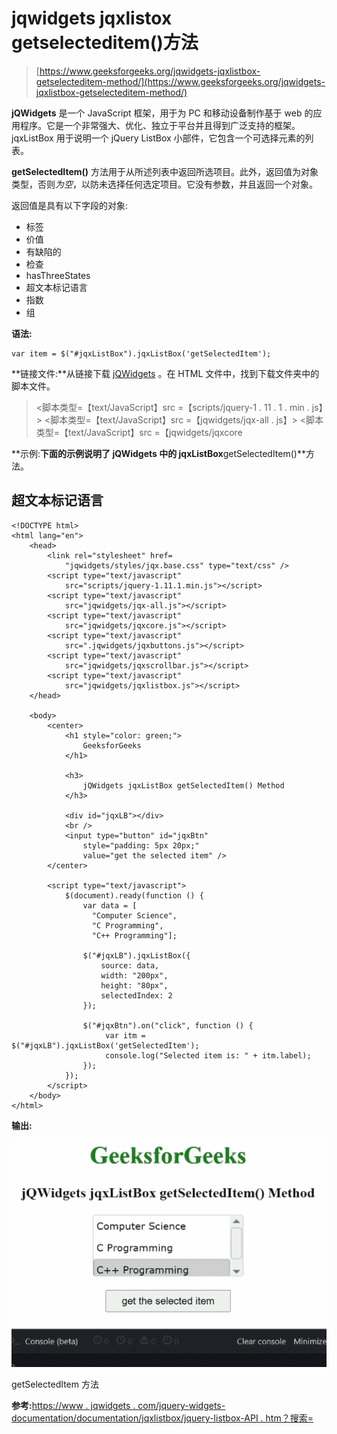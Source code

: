 # jqwidgets jqxlistox getselecteditem()方法

> [https://www.geeksforgeeks.org/jqwidgets-jqxlistbox-getselecteditem-method/](https://www.geeksforgeeks.org/jqwidgets-jqxlistbox-getselecteditem-method/)

**jQWidgets** 是一个 JavaScript 框架，用于为 PC 和移动设备制作基于 web 的应用程序。它是一个非常强大、优化、独立于平台并且得到广泛支持的框架。jqxListBox 用于说明一个 jQuery ListBox 小部件，它包含一个可选择元素的列表。

**getSelectedItem()** 方法用于从所述列表中返回所选项目。此外，返回值为对象类型，否则*为空*，以防未选择任何选定项目。它没有参数，并且返回一个对象。

返回值是具有以下字段的对象:

*   标签
*   价值
*   有缺陷的
*   检查
*   hasThreeStates
*   超文本标记语言
*   指数
*   组

**语法:**

```
var item = $("#jqxListBox").jqxListBox('getSelectedItem');  
```

**链接文件:**从链接下载 [jQWidgets](https://www.jqwidgets.com/download/) 。在 HTML 文件中，找到下载文件夹中的脚本文件。

> <link rel="”stylesheet”" href="”jqwidgets/styles/jqx.base.css”" type="”text/css”">
> <脚本类型=【text/JavaScript】src =【scripts/jquery-1 . 11 . 1 . min . js】></脚本>
> <脚本类型=【text/JavaScript】src =【jqwidgets/jqx-all . js】></脚本>
> <脚本类型=【text/JavaScript】src =【jqwidgets/jqxcore

**示例:**下面的示例说明了 jQWidgets 中的 jqxListBox**getSelectedItem()**方法。

## 超文本标记语言

```
<!DOCTYPE html>
<html lang="en">
    <head>
        <link rel="stylesheet" href=
            "jqwidgets/styles/jqx.base.css" type="text/css" />
        <script type="text/javascript" 
            src="scripts/jquery-1.11.1.min.js"></script>
        <script type="text/javascript" 
            src="jqwidgets/jqx-all.js"></script>
        <script type="text/javascript" 
            src="jqwidgets/jqxcore.js"></script>
        <script type="text/javascript" 
            src=".jqwidgets/jqxbuttons.js"></script>
        <script type="text/javascript" 
            src="jqwidgets/jqxscrollbar.js"></script>
        <script type="text/javascript" 
            src="jqwidgets/jqxlistbox.js"></script>
    </head>

    <body>
        <center>
            <h1 style="color: green;">
                GeeksforGeeks
            </h1>

            <h3>
                jQWidgets jqxListBox getSelectedItem() Method
            </h3>

            <div id="jqxLB"></div>
            <br />
            <input type="button" id="jqxBtn" 
                style="padding: 5px 20px;" 
                value="get the selected item" />
        </center>

        <script type="text/javascript">
            $(document).ready(function () {
                var data = [
                  "Computer Science", 
                  "C Programming",
                  "C++ Programming"];

                $("#jqxLB").jqxListBox({
                    source: data,
                    width: "200px",
                    height: "80px",
                    selectedIndex: 2
                });

                $("#jqxBtn").on("click", function () {
                     var itm = $("#jqxLB").jqxListBox('getSelectedItem');
                     console.log("Selected item is: " + itm.label);
                });
            });
        </script>
    </body>
</html>
```

**输出:**

![](img/3e87d96ec2ee075940e4e5bdfa0e2210.png)

getSelectedItem 方法

**参考:**[https://www . jqwidgets . com/jquery-widgets-documentation/documentation/jqxlistbox/jquery-listbox-API . htm？搜索=](https://www.jqwidgets.com/jquery-widgets-documentation/documentation/jqxlistbox/jquery-listbox-api.htm?search=)